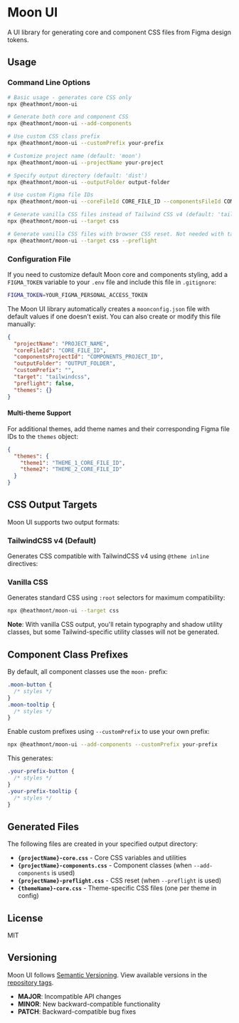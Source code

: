 # Moon UI

A UI library for generating core and component CSS files from Figma design tokens.

## Usage

### Command Line Options

```bash
# Basic usage - generates core CSS only
npx @heathmont/moon-ui

# Generate both core and component CSS
npx @heathmont/moon-ui --add-components

# Use custom CSS class prefix
npx @heathmont/moon-ui --customPrefix your-prefix

# Customize project name (default: 'moon')
npx @heathmont/moon-ui --projectName your-project

# Specify output directory (default: 'dist')
npx @heathmont/moon-ui --outputFolder output-folder

# Use custom Figma file IDs
npx @heathmont/moon-ui --coreFileId CORE_FILE_ID --componentsFileId COMPONENTS_FILE_ID

# Generate vanilla CSS files instead of Tailwind CSS v4 (default: 'tailwindcss')
npx @heathmont/moon-ui --target css

# Generate vanilla CSS files with browser CSS reset. Not needed with tailwindcss target
npx @heathmont/moon-ui --target css --preflight
```

### Configuration File

If you need to customize default Moon core and components styling, add a `FIGMA_TOKEN` variable to your `.env` file and include this file in `.gitignore`:

```bash
FIGMA_TOKEN=YOUR_FIGMA_PERSONAL_ACCESS_TOKEN
```

The Moon UI library automatically creates a `moonconfig.json` file with default values if one doesn't exist. You can also create or modify this file manually:

```json
{
  "projectName": "PROJECT_NAME",
  "coreFileId": "CORE_FILE_ID",
  "componentsProjectId": "COMPONENTS_PROJECT_ID",
  "outputFolder": "OUTPUT_FOLDER",
  "customPrefix": "",
  "target": "tailwindcss",
  "preflight": false,
  "themes": {}
}
```

#### Multi-theme Support

For additional themes, add theme names and their corresponding Figma file IDs to the `themes` object:

```json
{
  "themes": {
    "theme1": "THEME_1_CORE_FILE_ID",
    "theme2": "THEME_2_CORE_FILE_ID"
  }
}
```

## CSS Output Targets

Moon UI supports two output formats:

### TailwindCSS v4 (Default)

Generates CSS compatible with TailwindCSS v4 using `@theme inline` directives:

### Vanilla CSS

Generates standard CSS using `:root` selectors for maximum compatibility:

```bash
npx @heathmont/moon-ui --target css
```

**Note**: With vanilla CSS output, you'll retain typography and shadow utility classes, but some Tailwind-specific utility classes will not be generated.

## Component Class Prefixes

By default, all component classes use the `moon-` prefix:

```css
.moon-button {
  /* styles */
}
.moon-tooltip {
  /* styles */
}
```

Enable custom prefixes using `--customPrefix` to use your own prefix:

```bash
npx @heathmont/moon-ui --add-components --customPrefix your-prefix
```

This generates:

```css
.your-prefix-button {
  /* styles */
}
.your-prefix-tooltip {
  /* styles */
}
```

## Generated Files

The following files are created in your specified output directory:

- **`{projectName}-core.css`** - Core CSS variables and utilities
- **`{projectName}-components.css`** - Component classes (when `--add-components` is used)
- **`{projectName}-preflight.css`** - CSS reset (when `--preflight` is used)
- **`{themeName}-core.css`** - Theme-specific CSS files (one per theme in config)

## License

MIT

## Versioning

Moon UI follows [Semantic Versioning](https://semver.org/). View available versions in the [repository tags](https://github.com/coingaming/moon-ui/tags).

- **MAJOR**: Incompatible API changes
- **MINOR**: New backward-compatible functionality
- **PATCH**: Backward-compatible bug fixes
